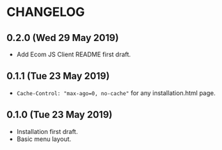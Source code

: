 # CHANGELOG
## 0.2.0 (Wed 29 May 2019)
+ Add Ecom JS Client README first draft.

## 0.1.1 (Tue 23 May 2019)
+ `Cache-Control: "max-ago=0, no-cache"` for any installation.html page.

## 0.1.0 (Tue 23 May 2019)
+ Installation first draft.
+ Basic menu layout.
